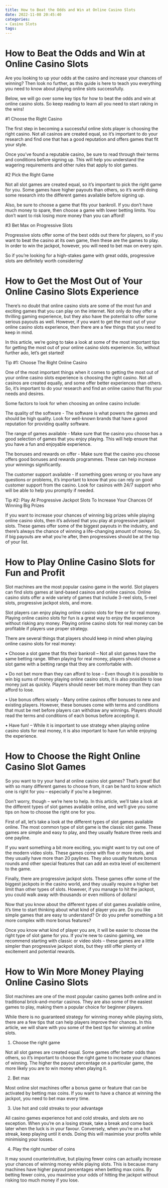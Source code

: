 ```yaml
---
title: How to Beat the Odds and Win at Online Casino Slots
date: 2022-11-08 20:45:40
categories:
- Casino Slots
tags:
---
```



#  How to Beat the Odds and Win at Online Casino Slots

Are you looking to up your odds at the casino and increase your chances of winning? Then look no further, as this guide is here to teach you everything you need to know about playing online slots successfully.

Below, we will go over some key tips for how to beat the odds and win at online casino slots. So keep reading to learn all you need to start raking in the wins!

#1 Choose the Right Casino

The first step in becoming a successful online slots player is choosing the right casino. Not all casinos are created equal, so it’s important to do your research and find one that has a good reputation and offers games that fit your style.

Once you’ve found a reputable casino, be sure to read through their terms and conditions before signing up. This will help you understand the wagering requirements and other rules that apply to slot games.

#2 Pick the Right Game

Not all slot games are created equal, so it’s important to pick the right game for you. Some games have higher payouts than others, so it’s worth doing some research into the different games available before signing up.

Also, be sure to choose a game that fits your bankroll. If you don’t have much money to spare, then choose a game with lower betting limits. You don’t want to risk losing more money than you can afford!

#3 Bet Max on Progressive Slots

Progressive slots offer some of the best odds out there for players, so if you want to beat the casino at its own game, then these are the games to play. In order to win the jackpot, however, you will need to bet max on every spin.

So if you’re looking for a high-stakes game with great odds, progressive slots are definitely worth considering!

#  How to Get the Most Out of Your Online Casino Slots Experience

There’s no doubt that online casino slots are some of the most fun and exciting games that you can play on the internet. Not only do they offer a thrilling gaming experience, but they also have the potential to offer some serious payouts as well. However, if you want to get the most out of your online casino slots experience, then there are a few things that you need to keep in mind.

In this article, we’re going to take a look at some of the most important tips for getting the most out of your online casino slots experience. So, without further ado, let’s get started!

Tip #1: Choose The Right Online Casino

One of the most important things when it comes to getting the most out of your online casino slots experience is choosing the right casino. Not all casinos are created equally, and some offer better experiences than others. So, it’s important to do your research and find an online casino that fits your needs and desires.

Some factors to look for when choosing an online casino include:

The quality of the software - The software is what powers the games and should be high quality. Look for well-known brands that have a good reputation for providing quality software.

The range of games available - Make sure that the casino you choose has a good selection of games that you enjoy playing. This will help ensure that you have a fun and enjoyable experience.

The bonuses and rewards on offer - Make sure that the casino you choose offers good bonuses and rewards programmes. These can help increase your winnings significantly.

The customer support available - If something goes wrong or you have any questions or problems, it’s important to know that you can rely on good customer support from the casino. Look for casinos with 24/7 support who will be able to help you promptly if needed.

Tip #2: Play At Progressive Jackpot Slots To Increase Your Chances Of Winning Big Prizes

If you want to increase your chances of winning big prizes while playing online casino slots, then it’s advised that you play at progressive jackpot slots. These games offer some of the biggest payouts in the industry, and there’s always the chance of winning a life-changing amount of money. So, if big payouts are what you’re after, then progressives should be at the top of your list.

#  How to Play Online Casino Slots for Fun and Profit

Slot machines are the most popular casino game in the world. Slot players can find slots games at land-based casinos and online casinos. Online casino slots offer a wide variety of games that include 3-reel slots, 5-reel slots, progressive jackpot slots, and more.

Slot players can enjoy playing online casino slots for free or for real money. Playing online casino slots for fun is a great way to enjoy the experience without risking any money. Playing online casino slots for real money can be profitable if players use proper strategy.

There are several things that players should keep in mind when playing online casino slots for real money:

• Choose a slot game that fits their bankroll – Not all slot games have the same betting range. When playing for real money, players should choose a slot game with a betting range that they are comfortable with.

• Do not bet more than they can afford to lose – Even though it is possible to win big sums of money playing online casino slots, it is also possible to lose money just as quickly. Players should never bet more money than they can afford to lose.

• Use bonus offers wisely – Many online casinos offer bonuses to new and existing players. However, these bonuses come with terms and conditions that must be met before players can withdraw any winnings. Players should read the terms and conditions of each bonus before accepting it.

• Have fun! – While it is important to use strategy when playing online casino slots for real money, it is also important to have fun while enjoying the experience.

#  How to Choose the Right Online Casino Slot Games

So you want to try your hand at online casino slot games? That’s great! But with so many different games to choose from, it can be hard to know which one is right for you – especially if you’re a beginner.

Don’t worry, though – we’re here to help. In this article, we’ll take a look at the different types of slot games available online, and we’ll give you some tips on how to choose the right one for you.

First of all, let’s take a look at the different types of slot games available online. The most common type of slot game is the classic slot game. These games are simple and easy to play, and they usually feature three reels and one payline.

If you want something a bit more exciting, you might want to try out one of the modern video slots. These games come with five or more reels, and they usually have more than 20 paylines. They also usually feature bonus rounds and other special features that can add an extra level of excitement to the game.

Finally, there are progressive jackpot slots. These games offer some of the biggest jackpots in the casino world, and they usually require a higher bet limit than other types of slots. However, if you manage to hit the jackpot, you could walk away with thousands or even millions of dollars!

Now that you know about the different types of slot games available online, it’s time to start thinking about what kind of player you are. Do you like simple games that are easy to understand? Or do you prefer something a bit more complex with more bonus features?

Once you know what kind of player you are, it will be easier to choose the right type of slot game for you. If you’re new to casino gaming, we recommend starting with classic or video slots – these games are a little simpler than progressive jackpot slots, but they still offer plenty of excitement and potential rewards.

#  How to Win More Money Playing Online Casino Slots

Slot machines are one of the most popular casino games both online and in traditional brick-and-mortar casinos. They are also some of the easiest games to play, making them a popular choice for beginner players.

While there is no guaranteed strategy for winning money while playing slots, there are a few tips that can help players improve their chances. In this article, we will share with you some of the best tips for winning at online slots.

 1. Choose the right game

Not all slot games are created equal. Some games offer better odds than others, so it’s important to choose the right game to increase your chances of winning. The higher the payout percentage on a particular game, the more likely you are to win money when playing it.

2. Bet max

Most online slot machines offer a bonus game or feature that can be activated by betting max coins. If you want to have a chance at winning the jackpot, you need to bet max every time.

3. Use hot and cold streaks to your advantage

All casino games experience hot and cold streaks, and slots are no exception. When you’re on a losing streak, take a break and come back later when the luck is in your favour. Conversely, when you’re on a hot streak, keep playing until it ends. Doing this will maximise your profits while minimising your losses.

4. Play the right number of coins

It may sound counterintuitive, but playing fewer coins can actually increase your chances of winning money while playing slots. This is because many machines have higher payout percentages when betting max coins. By betting fewer coins, you maximise your odds of hitting the jackpot without risking too much money if you lose.